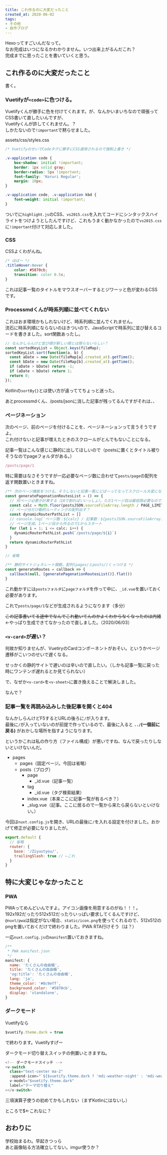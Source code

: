 ```yaml
---
title: これ作るのに大変だったこと
created_at: 2020-06-02
tags:
- その他
- 自作ブログ
---
```


Hexoってすごいんだなって。  
なお完成はいつになるかわかりません。いつ出来上がるんだこれ？  
完成までに思ったことを書いていくと思う。

## これ作るのに大変だったこと
書く。

### Vuetifyが`<code>`に色つける。

Vuetifyくんが勝手に色を付けてくれます。が、なんかいまいちなので頑張ってCSS書いて直したいんですが、  
Vuetifyくんが許してくれません。？  
しかたないので`!important`で黙らせました。    

assets/css/styles.css
```css
/* VuetifyのせいでCodeタグに勝手にCSS適用されるので強制上書き */

.v-application code {
    box-shadow: initial !important;
    border: 1px solid gray;
    border-radius: 5px !important;
    font-family: 'Koruri Regular';
    margin: 10px;
}

.v-application code, .v-application kbd {
    font-weight: initial !important;
}
```

ついでに`highlight.js`のCSS、`vs2015.css`を入れてコードにシンタックスハイライトをつけようとしたんですけど、これもうまく動かなかったので`vs2015.css`に`!important`付けて対応しました。

### CSS
CSSよくわがんね。

```css
/* ほばー */
.titleHover:hover {
    color: #5870cb;
    transition: color 0.5s;
}
```

これは記事一覧のタイトルをマウスオーバーするとジワーッと色が変わるCSSです。  

### Processmdくんが時系列順に並べてくれない

これはおま環境かもしれないけど、時系列順に並んでくれません。  
流石に時系列順にならないのはきついので、JavaScriptで時系列に並び替えるコードを書きました。sort関数あったし。

```js
// なんかしらんけど並び順が新しい順とは限らないらしい？
const sortedKeyList = Object.keys(fileMap);
sortedKeyList.sort(function(a, b) {
  const aDate = new Date(fileMap[a].created_at).getTime();
  const bDate = new Date(fileMap[b].created_at).getTime();
  if (aDate > bDate) return -1;
  if (aDate < bDate) return 1;
  return 0;
});
```

Kotlinの`sortBy{}`とは使い方が違っててちょっと迷った。

あとprocessmdくん、/posts/jsonに消した記事が残ってるんですがそれは、、

### ページネーション

次のページ、前のページを付けることを、ページネーションって言うそうですよ。  
これ付けないと記事が増えたときのスクロールがとんでもないことになる。  

記事一覧はこんな感じに静的に出してほしいので（postsに置くとタイトル被りそうなのでpageフォルダがある。）
```js
/posts/page/1
```

特に需要はなさそうですが一応必要なページ数に合わせて`posts/page`の配列を返す関数置いときますね。

```js
/** 次のページ機能をつける。そうしないと記事一覧にどばーってなってスクロール大変になる */
const generatePagenationRoutesList = () => {
  // 何ページ必要か計算する（10で割ればいいっしょ）。ただ1ページ目は最低限必要なので1足す
  const calc = Math.floor(postsJSON.sourceFileArray.length / PAGE_LIMIT) + 1
  // ページ分だけ動的ルーティングの配列出す？
  const dynamicRouterPathList = []
  // console.log(`ページ数：${calc} / 記事数：${postsJSON.sourceFileArray.length}`)
  // ページ生成。1ページ目から作るので1からスタート
  for (let i = 1; i <= calc; i++) {
    dynamicRouterPathList.push(`/posts/page/${i}`)
  }
  return dynamicRouterPathList
}

// 省略

/** 静的サイトジェネレート関数。配列(pages/とposts/)くっつける */
const generateRoutes = callback => {
  callback(null, [generatePagenationRoutesList()].flat())
}

```

これ動かすには`postsフォルダ`に`pageフォルダ`を作って中に、`_id.vue`を置いておく必要があります。

これで`posts/page/1`などが生成されるようになります（多分）

~~この記事書いてる途中でなんでこれ動いてんのかよくわからなくなったのは内緒~~←やっぱり生成できてなかったので直しました。（2020/06/03）

### `<v-card>`が遅い？
何故か知りませんが、VuetiryのCardコンポーネントがおそい。というかページ遷移がこいつのせいで遅くなる。  

せっかくの静的サイトで遅いのは辛いので直したい。（しかも記事一覧に戻った時にワンテンポ遅れるとか見てられない）

で、なぜか`<v-card>`を`<v-sheet>`に置き換えることで解決しました。  

なんで？

### 記事一覧を再読み込みした後記事を開くと404

なんかしらんけどF5するとURLの後ろに`/`が入ります。  
最後に`/`が入っていないのが前提で作っているので、最後に入ると **`../`(一個前に戻る)** がおかしな場所を指すようになります。

というかこれは私の作り方（ファイル構成）が悪いですね、なんで戻ったりしないといけないんだ。

- pages
  - pages（固定ページ。今回は省略）
  - posts（ブログ）
    - page
      - _id.vue（記事一覧）
    - tag
      - _id.vue（タグ検索結果）
    - index.vue（本来ここに記事一覧が有るべき？）
    - _slug.vue（記事。ここに居るので一覧から来たら戻らないといけない。）


今回は`nuxt.config.js`を開き、URLの最後に`/`を入れる設定を付けました。おかげて修正が必要になりましたが。

```js
export.default {
  // 省略
  router: {
    base: '/Ziyuutyou/',
    trailingSlash: true // ←これ
  }
}
```


## 特に大変じゃなかったこと

### PWA

PWAってめんどいんですよ。アイコン画像を用意するのがね！！！。  
192x192だったり512x512だったりいっぱい要求してくるんですけど、  
`@nuxt/pwa`は指定がない場合、`static/icon.png`を使ってくれるので、512x512のpngを置いておくだけで終わりました。PWA RTA行けそう（は？）  

一応`nuxt.config.js`の`manifest`置いておきますね。

```js
/** 
 * PWA manifest.json
 */
manifest: {
  name: 'たくさんの自由帳',
  title: 'たくさんの自由帳',
  'og:title': 'たくさんの自由帳',
  lang: 'ja',
  theme_color: '#8c9eff',
  background_color: '#5870cb',
  display: 'standalone',
}
```

### ダークモード

Vuetifyなら  
```js
$vuetify.theme.dark = true
```  
で終わります。Vuetifyすげー

ダークモード切り替えスイッチの例置いときますね。

```js
<!-- ダークモードスイッチ -->
<v-switch
  class="text-center ma-2"
  :append-icon="`${$vuetify.theme.dark ? 'mdi-weather-night' : 'mdi-weather-sunny'}`"
  v-model="$vuetify.theme.dark"
  label="テーマ切り替え"
></v-switch>
```

三項演算子使うの初めてかもしれない（まずKotlinにはないし）  

ところで$←これなに？

## おわりに
学校始まるわ。早起きつっら  
あと画像貼る方法確立してない。imgur使うか？
